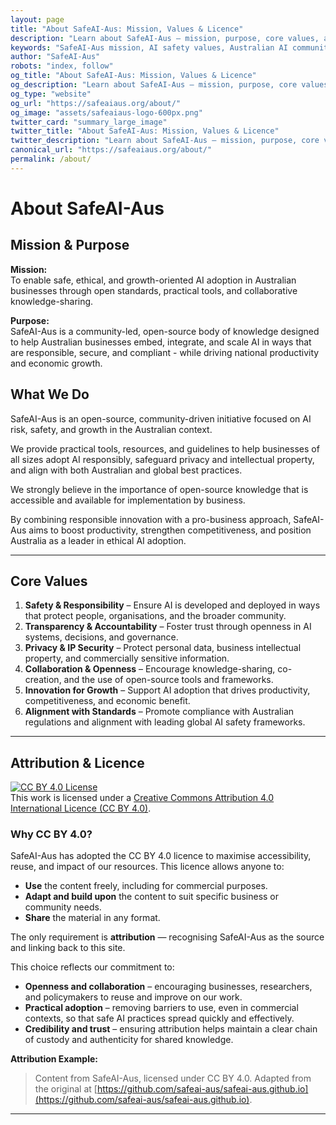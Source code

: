 ```yaml
---
layout: page
title: "About SafeAI-Aus: Mission, Values & Licence"
description: "Learn about SafeAI-Aus — mission, purpose, core values, and licensing. The Australian knowledge hub for safe, responsible, and growth-focused AI adoption."
keywords: "SafeAI-Aus mission, AI safety values, Australian AI community, open source AI tools, AI governance Australia, AI safety mission, Australian AI standards, AI ethics Australia"
author: "SafeAI-Aus"
robots: "index, follow"
og_title: "About SafeAI-Aus: Mission, Values & Licence"
og_description: "Learn about SafeAI-Aus — mission, purpose, core values, and licensing"
og_type: "website"
og_url: "https://safeaiaus.org/about/"
og_image: "assets/safeaiaus-logo-600px.png"
twitter_card: "summary_large_image"
twitter_title: "About SafeAI-Aus: Mission, Values & Licence"
twitter_description: "Learn about SafeAI-Aus — mission, purpose, core values, and licensing"
canonical_url: "https://safeaiaus.org/about/"
permalink: /about/
---
```


# About SafeAI-Aus 

## Mission & Purpose
**Mission:**  
To enable safe, ethical, and growth-oriented AI adoption in Australian businesses through open standards, practical tools, and collaborative knowledge-sharing.

**Purpose:**  
SafeAI-Aus is a community-led, open-source body of knowledge designed to help Australian businesses embed, integrate, and scale AI in ways that are responsible, secure, and compliant - while driving national productivity and economic growth.

## What We Do
SafeAI-Aus is an open-source, community-driven initiative focused on AI risk, safety, and growth in the Australian context.  

We provide practical tools, resources, and guidelines to help businesses of all sizes adopt AI responsibly, safeguard privacy and intellectual property, and align with both Australian and global best practices.  

We strongly believe in the importance of open-source knowledge that is accessible and available for implementation by business. 

By combining responsible innovation with a pro-business approach, SafeAI-Aus aims to boost productivity, strengthen competitiveness, and position Australia as a leader in ethical AI adoption.

---

## Core Values
1. **Safety & Responsibility** – Ensure AI is developed and deployed in ways that protect people, organisations, and the broader community.  
2. **Transparency & Accountability** – Foster trust through openness in AI systems, decisions, and governance.  
3. **Privacy & IP Security** – Protect personal data, business intellectual property, and commercially sensitive information.  
4. **Collaboration & Openness** – Encourage knowledge-sharing, co-creation, and the use of open-source tools and frameworks.  
5. **Innovation for Growth** – Support AI adoption that drives productivity, competitiveness, and economic benefit.  
6. **Alignment with Standards** – Promote compliance with Australian regulations and alignment with leading global AI safety frameworks.

---
## Attribution & Licence
[![CC BY 4.0 License](https://licensebuttons.net/l/by/4.0/88x31.png)](https://creativecommons.org/licenses/by/4.0/)  
This work is licensed under a [Creative Commons Attribution 4.0 International Licence (CC BY 4.0)](https://creativecommons.org/licenses/by/4.0/).  

### Why CC BY 4.0?  
SafeAI-Aus has adopted the CC BY 4.0 licence to maximise accessibility, reuse, and impact of our resources. This licence allows anyone to:  

- **Use** the content freely, including for commercial purposes.  
- **Adapt and build upon** the content to suit specific business or community needs.  
- **Share** the material in any format.  

The only requirement is **attribution** — recognising SafeAI-Aus as the source and linking back to this site.  

This choice reflects our commitment to:  

- **Openness and collaboration** – encouraging businesses, researchers, and policymakers to reuse and improve on our work.  
- **Practical adoption** – removing barriers to use, even in commercial contexts, so that safe AI practices spread quickly and effectively.  
- **Credibility and trust** – ensuring attribution helps maintain a clear chain of custody and authenticity for shared knowledge.  

**Attribution Example:**  
> Content from SafeAI-Aus, licensed under CC BY 4.0. Adapted from the original at [https://github.com/safeai-aus/safeai-aus.github.io](https://github.com/safeai-aus/safeai-aus.github.io).  

---
